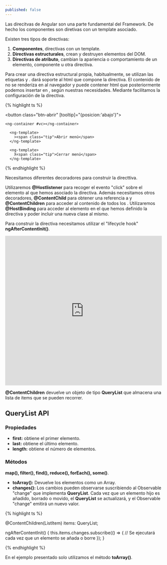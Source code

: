 ```yaml
---
published: false
---
```


Las direcitvas de Angular son una parte fundamental del Framework. De hecho los componentes son diretivas con un template asociado.

Existen tres tipos de directivas:

1. **Componentes**, directivas con un template.
1. **Directivas estructurales**, crean y destruyen elementos del DOM.
1. **Directivas de atributo**, cambian la apariencia o comportamiento de un elemento, componente u otra directiva.

Para crear una directiva estructural propia, habitualmente, se utilizan las etiquetas <ng-content> y <ng-template>. <ng-content> dará soporte al html que compone la directiva. El contenido de <ng-template> no se renderiza en al navegador y puede contener html que posteriormente podemos insertar en <ng-content>, según nuestras necesidades. Mediante <ng-template> facilitamos la configuración de la directiva.

{% highlight ts %}

<button class="btn-abrir" [tooltip]="{posicion:'abajo'}">

	<ng-container #vc></ng-container>

      <ng-template>
        ><span class="tip">Abrir menú</span>
      </ng-template>

      <ng-template>
        X<span class="tip">Cerrar menú</span>
      </ng-template>
      
 </button>

{% endhighlight %} 

Necesitamos diferentes decoradores para construir la directtiva.

Utilizaremos **@Hostlistener** para recoger el evento "click" sobre el elemento al que hemos asociado la directiva. Además necesitamos otros decoradores, **@ContentChild** para obtener una referencia a <ng-container> y **@ContentChildren** para acceder al contenido de todos los <ng-template>. Utilizaremos **@HostBinding** para acceder al elemento en el que hemos definido la directiva y poder incluir una nueva clase al mismo.

Para construir la directiva necesitamos utilizar el "lifecycle hook" **ngAfterContentInit()**.

<iframe
  src="https://embed.plnkr.co/OUi5LevpIstJYVwXrOVn/?t=run"
  frameborder="0"
  width="100%"
  height="480px"
  allowfullscreen="allowfullscreen"
  frameborder="0"
>
Cargando Plunk...
</iframe>

**@ContentChildren** devuelve un objeto de tipo **QueryList** que almacena una lista de items que se pueden recorrer.

## QueryList API

### Propiedades

- **first:** obtiene el primer elemento.
- **last:** obtiene el último elemento.
- **length:** obtiene el número de elementos.


### Métodos

**map(), filter(), find(), reduce(), forEach(), some()**.

- **toArray():** Devuelve los elementos como un Array.
- **changes():** Los cambios pueden observarse suscribiendo al Observable "change" que implementa **QueryList**. Cada vez que un elemento hijo es añadido, borrado o movido, el **QueryList** se actualizará, y el Observable "change" emitirá un nuevo valor.

{% highlight ts %}

@ContentChildren(ListItem) items: QueryList<ListItem>;

  ngAfterContentInit() {
    this.items.changes.subscribe(() => {
       // Se ejecutará cada vez que un elemento se añada o borre
    });
  }

{% endhighlight %} 

En el ejemplo presentado solo utilizamos el método **toArray()**.